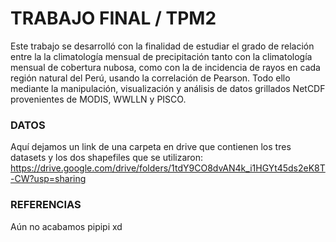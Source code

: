 # TRABAJO FINAL / TPM2
Este trabajo se desarrolló con la finalidad de estudiar el grado de relación entre la la climatología mensual de precipitación tanto con la climatología mensual de cobertura nubosa, como con la de incidencia de rayos en cada región natural del Perú, usando la correlación de Pearson. Todo ello mediante la manipulación, visualización y análisis de datos grillados NetCDF provenientes de MODIS, WWLLN y PISCO.

### DATOS

Aquí dejamos un link de una carpeta en drive que contienen los tres datasets y los dos shapefiles que se utilizaron: https://drive.google.com/drive/folders/1tdY9CO8dvAN4k_i1HGYt45ds2eK8T-CW?usp=sharing

### REFERENCIAS

Aún no acabamos pipipi xd
